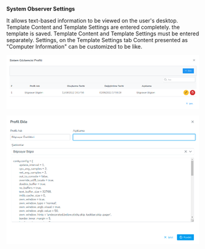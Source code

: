**System Observer Settings**

It allows text-based information to be viewed on the user's desktop. Template Content and Template Settings are entered completely.
the template is saved. Template Content and Template Settings must be entered separately. Settings, on the Template Settings tab
Content presented as "Computer Information" can be customized to be like.

[![Profile](../images/profiles/systemMonitoringProfile.png)](../images/profiles/systemMonitoringProfile.png)

[![Profile](../images/profiles/systemMonitoringPolicy.png)](../images/profiles/systemMonitoringPolicy.png)

<link href=/lider3.0/assets/style.css rel=stylesheet></link>
